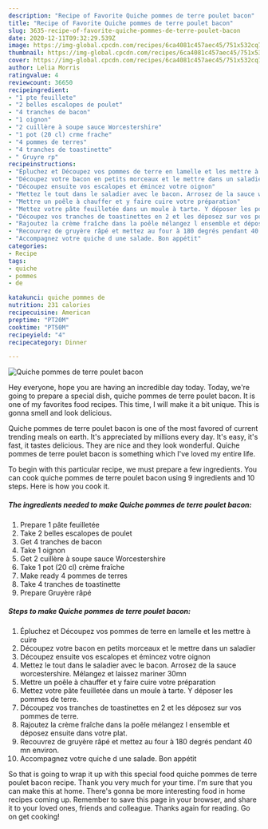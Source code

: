 ```yaml
---
description: "Recipe of Favorite Quiche pommes de terre poulet bacon"
title: "Recipe of Favorite Quiche pommes de terre poulet bacon"
slug: 3635-recipe-of-favorite-quiche-pommes-de-terre-poulet-bacon
date: 2020-12-11T09:32:29.539Z
image: https://img-global.cpcdn.com/recipes/6ca4081c457aec45/751x532cq70/quiche-pommes-de-terre-poulet-bacon-photo-principale-de-la-recette.jpg
thumbnail: https://img-global.cpcdn.com/recipes/6ca4081c457aec45/751x532cq70/quiche-pommes-de-terre-poulet-bacon-photo-principale-de-la-recette.jpg
cover: https://img-global.cpcdn.com/recipes/6ca4081c457aec45/751x532cq70/quiche-pommes-de-terre-poulet-bacon-photo-principale-de-la-recette.jpg
author: Lelia Morris
ratingvalue: 4
reviewcount: 36650
recipeingredient:
- "1 pte feuillete"
- "2 belles escalopes de poulet"
- "4 tranches de bacon"
- "1 oignon"
- "2 cuillère à soupe sauce Worcestershire"
- "1 pot (20 cl) crme frache"
- "4 pommes de terres"
- "4 tranches de toastinette"
- " Gruyre rp"
recipeinstructions:
- "Épluchez et Découpez vos pommes de terre en lamelle et les mettre à cuire"
- "Découpez votre bacon en petits morceaux et le mettre dans un saladier"
- "Découpez ensuite vos escalopes et émincez votre oignon"
- "Mettez le tout dans le saladier avec le bacon. Arrosez de la sauce worcestershire. Mélangez et laissez mariner 30mn"
- "Mettre un poêle à chauffer et y faire cuire votre préparation"
- "Mettez votre pâte feuilletée dans un moule à tarte. Y déposer les pommes de terre."
- "Découpez vos tranches de toastinettes en 2 et les déposez sur vos pommes de terre."
- "Rajoutez la crème fraîche dans la poêle mélangez l ensemble et déposez ensuite dans votre plat."
- "Recouvrez de gruyère râpé et mettez au four à 180 degrés pendant 40 mn environ."
- "Accompagnez votre quiche d une salade. Bon appétit"
categories:
- Recipe
tags:
- quiche
- pommes
- de

katakunci: quiche pommes de 
nutrition: 231 calories
recipecuisine: American
preptime: "PT20M"
cooktime: "PT50M"
recipeyield: "4"
recipecategory: Dinner

---
```



![Quiche pommes de terre poulet bacon](https://img-global.cpcdn.com/recipes/6ca4081c457aec45/751x532cq70/quiche-pommes-de-terre-poulet-bacon-photo-principale-de-la-recette.jpg)

Hey everyone, hope you are having an incredible day today. Today, we're going to prepare a special dish, quiche pommes de terre poulet bacon. It is one of my favorites food recipes. This time, I will make it a bit unique. This is gonna smell and look delicious.



Quiche pommes de terre poulet bacon is one of the most favored of current trending meals on earth. It's appreciated by millions every day. It's easy, it's fast, it tastes delicious. They are nice and they look wonderful. Quiche pommes de terre poulet bacon is something which I've loved my entire life.


To begin with this particular recipe, we must prepare a few ingredients. You can cook quiche pommes de terre poulet bacon using 9 ingredients and 10 steps. Here is how you cook it.

<!--inarticleads1-->

##### The ingredients needed to make Quiche pommes de terre poulet bacon:

1. Prepare 1 pâte feuilletée
1. Take 2 belles escalopes de poulet
1. Get 4 tranches de bacon
1. Take 1 oignon
1. Get 2 cuillère à soupe sauce Worcestershire
1. Take 1 pot (20 cl) crème fraîche
1. Make ready 4 pommes de terres
1. Take 4 tranches de toastinette
1. Prepare  Gruyère râpé




<!--inarticleads2-->

##### Steps to make Quiche pommes de terre poulet bacon:

1. Épluchez et Découpez vos pommes de terre en lamelle et les mettre à cuire
1. Découpez votre bacon en petits morceaux et le mettre dans un saladier
1. Découpez ensuite vos escalopes et émincez votre oignon
1. Mettez le tout dans le saladier avec le bacon. Arrosez de la sauce worcestershire. Mélangez et laissez mariner 30mn
1. Mettre un poêle à chauffer et y faire cuire votre préparation
1. Mettez votre pâte feuilletée dans un moule à tarte. Y déposer les pommes de terre.
1. Découpez vos tranches de toastinettes en 2 et les déposez sur vos pommes de terre.
1. Rajoutez la crème fraîche dans la poêle mélangez l ensemble et déposez ensuite dans votre plat.
1. Recouvrez de gruyère râpé et mettez au four à 180 degrés pendant 40 mn environ.
1. Accompagnez votre quiche d une salade. Bon appétit




So that is going to wrap it up with this special food quiche pommes de terre poulet bacon recipe. Thank you very much for your time. I'm sure that you can make this at home. There's gonna be more interesting food in home recipes coming up. Remember to save this page in your browser, and share it to your loved ones, friends and colleague. Thanks again for reading. Go on get cooking!
